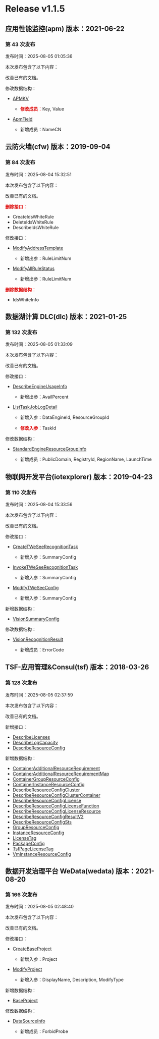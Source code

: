 # Release v1.1.5

## 应用性能监控(apm) 版本：2021-06-22

### 第 43 次发布

发布时间：2025-08-05 01:05:36

本次发布包含了以下内容：

改善已有的文档。

修改数据结构：

* [APMKV](https://cloud.tencent.com/document/api/1463/64927#APMKV)

	* <font color="#dd0000">**修改成员**：</font>Key, Value

* [ApmField](https://cloud.tencent.com/document/api/1463/64927#ApmField)

	* 新增成员：NameCN




## 云防火墙(cfw) 版本：2019-09-04

### 第 84 次发布

发布时间：2025-08-04 15:32:51

本次发布包含了以下内容：

改善已有的文档。

<font color="#dd0000">**删除接口**：</font>

* CreateIdsWhiteRule
* DeleteIdsWhiteRule
* DescribeIdsWhiteRule

修改接口：

* [ModifyAddressTemplate](https://cloud.tencent.com/document/api/1132/97919)

	* 新增出参：RuleLimitNum

* [ModifyAllRuleStatus](https://cloud.tencent.com/document/api/1132/49063)

	* 新增出参：RuleLimitNum


<font color="#dd0000">**删除数据结构**：</font>

* IdsWhiteInfo



## 数据湖计算 DLC(dlc) 版本：2021-01-25

### 第 132 次发布

发布时间：2025-08-05 01:33:09

本次发布包含了以下内容：

改善已有的文档。

修改接口：

* [DescribeEngineUsageInfo](https://cloud.tencent.com/document/api/1342/87876)

	* 新增出参：AvailPercent

* [ListTaskJobLogDetail](https://cloud.tencent.com/document/api/1342/75645)

	* 新增入参：DataEngineId, ResourceGroupId

	* <font color="#dd0000">**修改入参**：</font>TaskId


修改数据结构：

* [StandardEngineResourceGroupInfo](https://cloud.tencent.com/document/api/1342/53778#StandardEngineResourceGroupInfo)

	* 新增成员：PublicDomain, RegistryId, RegionName, LaunchTime




## 物联网开发平台(iotexplorer) 版本：2019-04-23

### 第 110 次发布

发布时间：2025-08-04 15:33:56

本次发布包含了以下内容：

改善已有的文档。

修改接口：

* [CreateTWeSeeRecognitionTask](https://cloud.tencent.com/document/api/1081/118005)

	* 新增入参：SummaryConfig

* [InvokeTWeSeeRecognitionTask](https://cloud.tencent.com/document/api/1081/118004)

	* 新增入参：SummaryConfig

* [ModifyTWeSeeConfig](https://cloud.tencent.com/document/api/1081/118021)

	* 新增入参：SummaryConfig


新增数据结构：

* [VisionSummaryConfig](https://cloud.tencent.com/document/api/1081/34988#VisionSummaryConfig)

修改数据结构：

* [VisionRecognitionResult](https://cloud.tencent.com/document/api/1081/34988#VisionRecognitionResult)

	* 新增成员：ErrorCode




## TSF-应用管理&Consul(tsf) 版本：2018-03-26

### 第 128 次发布

发布时间：2025-08-05 02:37:59

本次发布包含了以下内容：

改善已有的文档。

新增接口：

* [DescribeLicenses](https://cloud.tencent.com/document/api/649/122280)
* [DescribeLogCapacity](https://cloud.tencent.com/document/api/649/122279)
* [DescribeResourceConfig](https://cloud.tencent.com/document/api/649/122278)

新增数据结构：

* [ContainerAdditionalResourceRequirement](https://cloud.tencent.com/document/api/649/36099#ContainerAdditionalResourceRequirement)
* [ContainerAdditionalResourceRequirementMap](https://cloud.tencent.com/document/api/649/36099#ContainerAdditionalResourceRequirementMap)
* [ContainerGroupResourceConfig](https://cloud.tencent.com/document/api/649/36099#ContainerGroupResourceConfig)
* [ContainerInstanceResourceConfig](https://cloud.tencent.com/document/api/649/36099#ContainerInstanceResourceConfig)
* [DescribeResourceConfigCluster](https://cloud.tencent.com/document/api/649/36099#DescribeResourceConfigCluster)
* [DescribeResourceConfigClusterContainer](https://cloud.tencent.com/document/api/649/36099#DescribeResourceConfigClusterContainer)
* [DescribeResourceConfigLicense](https://cloud.tencent.com/document/api/649/36099#DescribeResourceConfigLicense)
* [DescribeResourceConfigLicenseFunction](https://cloud.tencent.com/document/api/649/36099#DescribeResourceConfigLicenseFunction)
* [DescribeResourceConfigLicenseResource](https://cloud.tencent.com/document/api/649/36099#DescribeResourceConfigLicenseResource)
* [DescribeResourceConfigResultV2](https://cloud.tencent.com/document/api/649/36099#DescribeResourceConfigResultV2)
* [DescribeResourceConfigSts](https://cloud.tencent.com/document/api/649/36099#DescribeResourceConfigSts)
* [GroupResourceConfig](https://cloud.tencent.com/document/api/649/36099#GroupResourceConfig)
* [InstanceResourceConfig](https://cloud.tencent.com/document/api/649/36099#InstanceResourceConfig)
* [LicenseTag](https://cloud.tencent.com/document/api/649/36099#LicenseTag)
* [PackageConfig](https://cloud.tencent.com/document/api/649/36099#PackageConfig)
* [TsfPageLicenseTag](https://cloud.tencent.com/document/api/649/36099#TsfPageLicenseTag)
* [VmInstanceResourceConfig](https://cloud.tencent.com/document/api/649/36099#VmInstanceResourceConfig)



## 数据开发治理平台 WeData(wedata) 版本：2021-08-20

### 第 166 次发布

发布时间：2025-08-05 02:48:40

本次发布包含了以下内容：

改善已有的文档。

修改接口：

* [CreateBaseProject](https://cloud.tencent.com/document/api/1267/121425)

	* 新增入参：Project

* [ModifyProject](https://cloud.tencent.com/document/api/1267/121422)

	* 新增入参：DisplayName, Description, ModifyType


新增数据结构：

* [BaseProject](https://cloud.tencent.com/document/api/1267/76336#BaseProject)

修改数据结构：

* [DataSourceInfo](https://cloud.tencent.com/document/api/1267/76336#DataSourceInfo)

	* 新增成员：ForbidProbe




